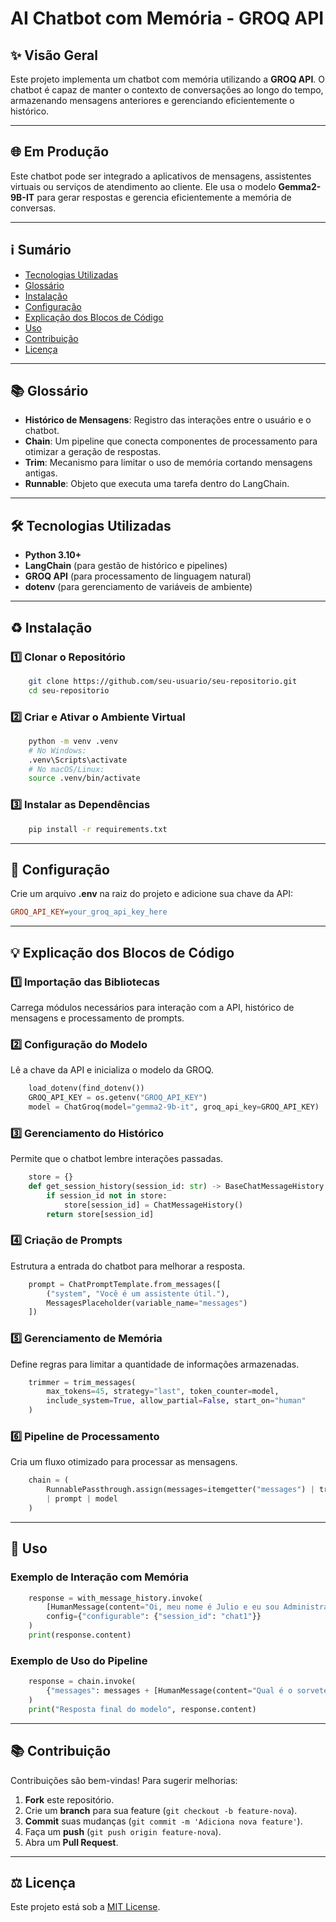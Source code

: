 # AI Chatbot com Memória - GROQ API

## ✨ Visão Geral
Este projeto implementa um chatbot com memória utilizando a **GROQ API**. O chatbot é capaz de manter o contexto de conversações ao longo do tempo, armazenando mensagens anteriores e gerenciando eficientemente o histórico.

---

## 🌐 Em Produção
Este chatbot pode ser integrado a aplicativos de mensagens, assistentes virtuais ou serviços de atendimento ao cliente. Ele usa o modelo **Gemma2-9B-IT** para gerar respostas e gerencia eficientemente a memória de conversas.

---

## ℹ️ Sumário
- [Tecnologias Utilizadas](#-tecnologias-utilizadas)
- [Glossário](#-glossário)
- [Instalação](#-instalação)
- [Configuração](#-configuração)
- [Explicação dos Blocos de Código](#-explicação-dos-blocos-de-código)
- [Uso](#-uso)
- [Contribuição](#-contribuição)
- [Licença](#-licença)

---

## 📚 Glossário
- **Histórico de Mensagens**: Registro das interações entre o usuário e o chatbot.
- **Chain**: Um pipeline que conecta componentes de processamento para otimizar a geração de respostas.
- **Trim**: Mecanismo para limitar o uso de memória cortando mensagens antigas.
- **Runnable**: Objeto que executa uma tarefa dentro do LangChain.

---

## 🛠️ Tecnologias Utilizadas
- **Python 3.10+**
- **LangChain** (para gestão de histórico e pipelines)
- **GROQ API** (para processamento de linguagem natural)
- **dotenv** (para gerenciamento de variáveis de ambiente)

---

## ♻️ Instalação

### 1️⃣ Clonar o Repositório
```sh
    git clone https://github.com/seu-usuario/seu-repositorio.git
    cd seu-repositorio
```

### 2️⃣ Criar e Ativar o Ambiente Virtual
```sh
    python -m venv .venv
    # No Windows:
    .venv\Scripts\activate
    # No macOS/Linux:
    source .venv/bin/activate
```

### 3️⃣ Instalar as Dependências
```sh
    pip install -r requirements.txt
```

---

## 🔧 Configuração
Crie um arquivo **.env** na raiz do projeto e adicione sua chave da API:
```ini
GROQ_API_KEY=your_groq_api_key_here
```

---

## 💡 Explicação dos Blocos de Código

### 1️⃣ **Importação das Bibliotecas**
Carrega módulos necessários para interação com a API, histórico de mensagens e processamento de prompts.

### 2️⃣ **Configuração do Modelo**
Lê a chave da API e inicializa o modelo da GROQ.
```python
    load_dotenv(find_dotenv())
    GROQ_API_KEY = os.getenv("GROQ_API_KEY")
    model = ChatGroq(model="gemma2-9b-it", groq_api_key=GROQ_API_KEY)
```

### 3️⃣ **Gerenciamento do Histórico**
Permite que o chatbot lembre interações passadas.
```python
    store = {}
    def get_session_history(session_id: str) -> BaseChatMessageHistory:
        if session_id not in store:
            store[session_id] = ChatMessageHistory()
        return store[session_id]
```

### 4️⃣ **Criação de Prompts**
Estrutura a entrada do chatbot para melhorar a resposta.
```python
    prompt = ChatPromptTemplate.from_messages([
        ("system", "Você é um assistente útil."),
        MessagesPlaceholder(variable_name="messages")
    ])
```

### 5️⃣ **Gerenciamento de Memória**
Define regras para limitar a quantidade de informações armazenadas.
```python
    trimmer = trim_messages(
        max_tokens=45, strategy="last", token_counter=model,
        include_system=True, allow_partial=False, start_on="human"
    )
```

### 6️⃣ **Pipeline de Processamento**
Cria um fluxo otimizado para processar as mensagens.
```python
    chain = (
        RunnablePassthrough.assign(messages=itemgetter("messages") | trimmer)
        | prompt | model
    )
```

---

## 🔄 Uso

### Exemplo de Interação com Memória
```python
    response = with_message_history.invoke(
        [HumanMessage(content="Oi, meu nome é Julio e eu sou Administrador")],
        config={"configurable": {"session_id": "chat1"}}
    )
    print(response.content)
```

### Exemplo de Uso do Pipeline
```python
    response = chain.invoke(
        {"messages": messages + [HumanMessage(content="Qual é o sorvete que eu gosto?")],}
    )
    print("Resposta final do modelo", response.content)
```

---

## 📚 Contribuição
Contribuições são bem-vindas! Para sugerir melhorias:
1. **Fork** este repositório.
2. Crie um **branch** para sua feature (`git checkout -b feature-nova`).
3. **Commit** suas mudanças (`git commit -m 'Adiciona nova feature'`).
4. Faça um **push** (`git push origin feature-nova`).
5. Abra um **Pull Request**.

---

## ⚖️ Licença
Este projeto está sob a [MIT License](LICENSE).